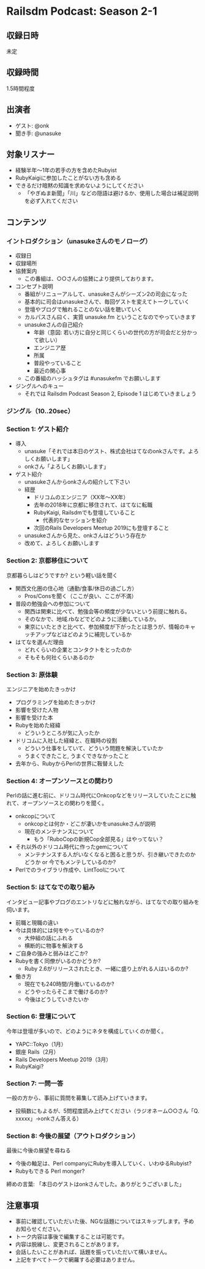 # Railsdm Podcast: Season 2-1

## 収録日時

未定

## 収録時間

1.5時間程度

## 出演者

- ゲスト: @onk
- 聞き手: @unasuke

## 対象リスナー

- 経験半年〜1年の若手の方を含めたRubyist
- RubyKaigiに参加したことがない方も含める
- できるだけ暗黙の知識を求めないようにしてください
    - 「やぎぬま新聞」「川」などの隠語は避けるか、使用した場合は補足説明を必ず入れてください

## コンテンツ

### イントロダクション（unasukeさんのモノローグ）

- 収録日
- 収録場所
- 協賛案内
    - この番組は、○○さんの協賛により提供しております。
- コンセプト説明
    - 番組がリニューアルして、unasukeさんがシーズン2の司会になった
    - 基本的に司会はunasukeさんで、毎回ゲストを変えてトークしていく
    - 登壇やブログで触れることのない話を聴いていく
    - カルパスさん曰く、実質 unasuke.fm ということなのでやっていきます
    - unasukeさんの自己紹介
        - 年齢（意図: 若い方に自分と同じくらいの世代の方が司会だと分かって欲しい）
        - エンジニア歴
        - 所属
        - 普段やっていること
        - 最近の関心事
    - この番組のハッシュタグは #unasukefm でお願いします
- ジングルへのキュー
    - それでは Railsdm Podcast Season 2, Episode 1 はじめていきましょう

### ジングル（10..20sec）

### Section 1: ゲスト紹介

- 導入
    - unasuke「それでは本日のゲスト、株式会社はてなのonkさんです。よろしくお願いします」
    - onkさん「よろしくお願いします」
- ゲスト紹介
    - unasukeさんからonkさんの紹介して下さい
    - 経歴
      - ドリコムのエンジニア（XX年〜XX年）
      - 去年の2018年に京都に移住されて、はてなに転職
      - RubyKaigi, Railsdmでも登壇していること
          - 代表的なセッションを紹介
      - 次回のRails Developers Meetup 2019にも登壇すること
    - unasukeさんから見た、onkさんはどういう存在か
    - 改めて、よろしくお願いします

### Section 2: 京都移住について

京都暮らしはどうですか? という軽い話を聞く

- 関西文化圏の住心地（通勤/食事/休日の過ごし方）
    - Pros/Consを聞く（ここが良い、ここが不満）
- 普段の勉強会への参加について
    - 関西は関東に比べて、勉強会等の頻度が少ないという前提に触れる。
    - そのなかで、地域.rbなどでどのように活動しているか。
    - 東京にいたときと比べて、参加頻度が下がったとは思うが、情報のキャッチアップなどはどのように補完しているか
- はてなを選んだ理由
    - どれくらいの企業とコンタクトをとったのか
    - そもそも何社くらいあるのか

### Section 3: 原体験

エンジニアを始めたきっかけ

- プログラミングを始めたきっかけ
- 影響を受けた人物
- 影響を受けた本
- Rubyを始めた経緯
    - どういうところが気に入ったか
- ドリコムに入社した経緯と、在職時の役割
    - どういう仕事をしていて、どういう問題を解決していたか
    - うまくできたこと, うまくできなかったこと
- 去年から、RubyからPerlの世界に鞍替えした

### Section 4: オープンソースとの関わり

Perlの話に進む前に、ドリコム時代にOnkcopなどをリリースしていたことに触れて、オープンソースとの関わりを聞く。

- onkcopについて
    - onkcopとは何か・どこが凄いかをunasukeさんが説明
    - 現在のメンテナンスについて
        - もう「RuboCopの新規Cop全部見る」はやってない？
- それ以外のドリコム時代に作ったgemについて
    - メンテナンスする人がいなくなると困ると思うが、引き継いできたのかどうか or 今でもメンテしているのか?
- Perlでのライブラリ作成や、LintToolについて

### Section 5: はてなでの取り組み

インタビュー記事やブログのエントリなどに触れながら、はてなでの取り組みを伺います。

- 前職と現職の違い
- 今は具体的には何をやっているのか?
    - 大仲組の話にふれる
    - 横断的に物事を解決する
- ご自身の強みと弱みはどこか?
- Rubyを書く同僚がいるのかどうか?
    - Ruby 2.6がリリースされたとき、一緒に盛り上がれる人はいるのか?
- 働き方
    - 現在でも240時間/月働いているのか?
    - どうやったらそこまで働けるのか?
    - 今後はどうしていきたいか

### Section 6: 登壇について

今年は登壇が多いので、どのようにネタを構成していくのか聞く。

- YAPC::Tokyo（1月）
- 銀座 Rails（2月）
- Rails Developers Meetup 2019（3月）
- RubyKaigi?

### Section 7: 一問一答

一般の方から、事前に質問を募集して読み上げていきます。

- 投稿数にもよるが、5問程度読み上げてください（ラジオネーム○○さん「Q. xxxxx」→onkさん答える）

### Section 8: 今後の展望（アウトロダクション）

最後に今後の展望を尋ねる

- 今後の軸足は、Perl companyにRubyを導入していく、いわゆるRubyist?
- Rubyもできる Perl monger?

締めの言葉: 「本日のゲストはonkさんでした。ありがとうございました」

## 注意事項

* 事前に確認していただいた後、NGな話題についてはスキップします。予めお知らせください。
* トーク内容は事後で編集することは可能です。
* 内容は脱線し、変更されることがあります。
* 会話したいことがあれば、話題を振っていただいて構いません。
* 上記をすべてトークで網羅する必要はありません。
